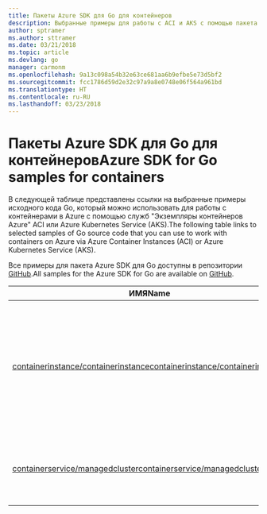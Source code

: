 ```yaml
---
title: Пакеты Azure SDK для Go для контейнеров
description: Выбранные примеры для работы с ACI и AKS с помощью пакета Azure SDK для Go.
author: sptramer
ms.author: sttramer
ms.date: 03/21/2018
ms.topic: article
ms.devlang: go
manager: carmonm
ms.openlocfilehash: 9a13c098a54b32e63ce681aa6b9efbe5e73d5bf2
ms.sourcegitcommit: fcc1786d59d2e32c97a9a8e0748e06f564a961bd
ms.translationtype: HT
ms.contentlocale: ru-RU
ms.lasthandoff: 03/23/2018
---
```

# <a name="azure-sdk-for-go-samples-for-containers"></a><span data-ttu-id="ff537-103">Пакеты Azure SDK для Go для контейнеров</span><span class="sxs-lookup"><span data-stu-id="ff537-103">Azure SDK for Go samples for containers</span></span>

<span data-ttu-id="ff537-104">В следующей таблице представлены ссылки на выбранные примеры исходного кода Go, который можно использовать для работы с контейнерами в Azure с помощью служб "Экземпляры контейнеров Azure" ACI или Azure Kubernetes Service (AKS).</span><span class="sxs-lookup"><span data-stu-id="ff537-104">The following table links to selected samples of Go source code that you can use to work with containers on Azure via Azure Container Instances (ACI) or Azure Kubernetes Service (AKS).</span></span> 

<span data-ttu-id="ff537-105">Все примеры для пакета Azure SDK для Go доступны в репозитории [GitHub](https://github.com/Azure-Samples/azure-sdk-for-go-samples).</span><span class="sxs-lookup"><span data-stu-id="ff537-105">All samples for the Azure SDK for Go are available on [GitHub](https://github.com/Azure-Samples/azure-sdk-for-go-samples).</span></span>

| <span data-ttu-id="ff537-106">ИМЯ</span><span class="sxs-lookup"><span data-stu-id="ff537-106">Name</span></span> | <span data-ttu-id="ff537-107">ОПИСАНИЕ</span><span class="sxs-lookup"><span data-stu-id="ff537-107">Description</span></span> |
|------|-------------|
| [<span data-ttu-id="ff537-108">containerinstance/containerinstance</span><span class="sxs-lookup"><span data-stu-id="ff537-108">containerinstance/containerinstance</span></span>](https://github.com/Azure-Samples/azure-sdk-for-go-samples/blob/master/containerinstance/containerinstance.go) | <span data-ttu-id="ff537-109">Работа с группами контейнеров в службе "Экземпляры контейнеров Azure".</span><span class="sxs-lookup"><span data-stu-id="ff537-109">Work with container groups in Azure Container Instances.</span></span> <span data-ttu-id="ff537-110">Создание и изменение контейнеров в группе ACI.</span><span class="sxs-lookup"><span data-stu-id="ff537-110">Create and modify containers in an ACI group.</span></span> |
| [<span data-ttu-id="ff537-111">containerservice/managedcluster</span><span class="sxs-lookup"><span data-stu-id="ff537-111">containerservice/managedcluster</span></span>](https://github.com/Azure-Samples/azure-sdk-for-go-samples/blob/master/containerservice/managedcluster.go) | <span data-ttu-id="ff537-112">Создание, удаление и проверка клиентов Azure Kubernetes Service (AKS).</span><span class="sxs-lookup"><span data-stu-id="ff537-112">Create, delete, and inspect Azure Kubernetes Service (AKS) clients.</span></span> |
